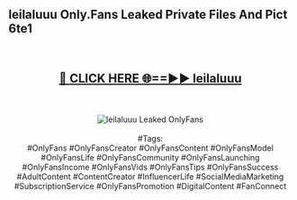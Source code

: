 <h2>leilaluuu Only.Fans Leaked Private Files And Pict 6te1</h2>
<br>
<div align="center">
<h2><a href="https://mediafiles.top/leilaluuu" rel="nofollow">🔴 CLICK HERE 🌐==►► leilaluuu</a></h2>
<br>
<br>
<a href="https://mediafiles.top/leilaluuu" rel="nofollow" data-target="animated-image.originalLink"><img src="https://i.ibb.co.com/WyWwxjT/player-gif2.gif" alt="leilaluuu Leaked OnlyFans" style="max-width: 100%; display: inline-block;" data-target="animated-image.originalImage"></a>
<br><br>
#Tags:
<br>
#OnlyFans #OnlyFansCreator #OnlyFansContent #OnlyFansModel #OnlyFansLife #OnlyFansCommunity #OnlyFansLaunching #OnlyFansIncome #OnlyFansVids #OnlyFansTips #OnlyFansSuccess #AdultContent #ContentCreator #InfluencerLife #SocialMediaMarketing #SubscriptionService #OnlyFansPromotion #DigitalContent #FanConnect
</div>
<br>